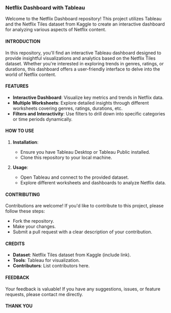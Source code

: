 ### Netflix Dashboard with Tableau

Welcome to the Netflix Dashboard repository! This project utilizes Tableau and the Netflix Tiles dataset from Kaggle to create an interactive dashboard for analyzing various aspects of Netflix content.

#### INTRODUCTION
In this repository, you'll find an interactive Tableau dashboard designed to provide insightful visualizations and analytics based on the Netflix Tiles dataset. Whether you're interested in exploring trends in genres, ratings, or durations, this dashboard offers a user-friendly interface to delve into the world of Netflix content.

#### FEATURES
- **Interactive Dashboard**: Visualize key metrics and trends in Netflix data.
- **Multiple Worksheets**: Explore detailed insights through different worksheets covering genres, ratings, durations, etc.
- **Filters and Interactivity**: Use filters to drill down into specific categories or time periods dynamically.

#### HOW TO USE
1. **Installation**:
   - Ensure you have Tableau Desktop or Tableau Public installed.
   - Clone this repository to your local machine.

2. **Usage**:
   - Open Tableau and connect to the provided dataset.
   - Explore different worksheets and dashboards to analyze Netflix data.

#### CONTRIBUTING
Contributions are welcome! If you'd like to contribute to this project, please follow these steps:
- Fork the repository.
- Make your changes.
- Submit a pull request with a clear description of your contribution.

#### CREDITS
- **Dataset**: Netflix Tiles dataset from Kaggle (include link).
- **Tools**: Tableau for visualization.
- **Contributors**: List contributors here.

#### FEEDBACK
Your feedback is valuable! If you have any suggestions, issues, or feature requests, please contact me directly.

#### THANK YOU
